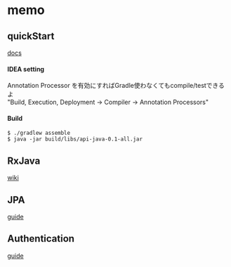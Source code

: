 # memo

## quickStart

[docs](https://docs.micronaut.io/latest/guide/index.html#quickStart)  

#### IDEA setting

Annotation Processor を有効にすればGradle使わなくてもcompile/testできるよ  
"Build, Execution, Deployment → Compiler → Annotation Processors"  

#### Build

```
$ ./gradlew assemble
$ java -jar build/libs/api-java-0.1-all.jar 
```

## RxJava

[wiki](https://github.com/ReactiveX/RxJava/wiki)  

## JPA

[guide](http://guides.micronaut.io/micronaut-data-access-jpa-hibernate/guide/index.html)

## Authentication

[guide](http://guides.micronaut.io/micronaut-security-jwt/guide/index.html)
